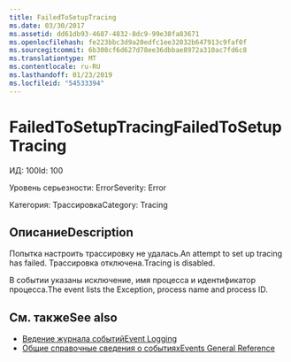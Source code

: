 ```yaml
---
title: FailedToSetupTracing
ms.date: 03/30/2017
ms.assetid: dd61db93-4687-4832-8dc9-99e38fa83671
ms.openlocfilehash: fe223bbc3d9a20edfc1ee32032b647913c9faf0f
ms.sourcegitcommit: 6b308cf6d627d78ee36dbbae8972a310ac7fd6c8
ms.translationtype: MT
ms.contentlocale: ru-RU
ms.lasthandoff: 01/23/2019
ms.locfileid: "54533394"
---
```

# <a name="failedtosetuptracing"></a><span data-ttu-id="2f820-102">FailedToSetupTracing</span><span class="sxs-lookup"><span data-stu-id="2f820-102">FailedToSetupTracing</span></span>
<span data-ttu-id="2f820-103">ИД: 100</span><span class="sxs-lookup"><span data-stu-id="2f820-103">Id: 100</span></span>  
  
 <span data-ttu-id="2f820-104">Уровень серьезности: Error</span><span class="sxs-lookup"><span data-stu-id="2f820-104">Severity: Error</span></span>  
  
 <span data-ttu-id="2f820-105">Категория: Трассировка</span><span class="sxs-lookup"><span data-stu-id="2f820-105">Category: Tracing</span></span>  
  
## <a name="description"></a><span data-ttu-id="2f820-106">Описание</span><span class="sxs-lookup"><span data-stu-id="2f820-106">Description</span></span>  
 <span data-ttu-id="2f820-107">Попытка настроить трассировку не удалась.</span><span class="sxs-lookup"><span data-stu-id="2f820-107">An attempt to set up tracing has failed.</span></span> <span data-ttu-id="2f820-108">Трассировка отключена.</span><span class="sxs-lookup"><span data-stu-id="2f820-108">Tracing is disabled.</span></span>  
  
 <span data-ttu-id="2f820-109">В событии указаны исключение, имя процесса и идентификатор процесса.</span><span class="sxs-lookup"><span data-stu-id="2f820-109">The event lists the Exception, process name and process ID.</span></span>  
  
## <a name="see-also"></a><span data-ttu-id="2f820-110">См. также</span><span class="sxs-lookup"><span data-stu-id="2f820-110">See also</span></span>
- [<span data-ttu-id="2f820-111">Ведение журнала событий</span><span class="sxs-lookup"><span data-stu-id="2f820-111">Event Logging</span></span>](../../../../../docs/framework/wcf/diagnostics/event-logging/index.md)
- [<span data-ttu-id="2f820-112">Общие справочные сведения о событиях</span><span class="sxs-lookup"><span data-stu-id="2f820-112">Events General Reference</span></span>](../../../../../docs/framework/wcf/diagnostics/event-logging/events-general-reference.md)
